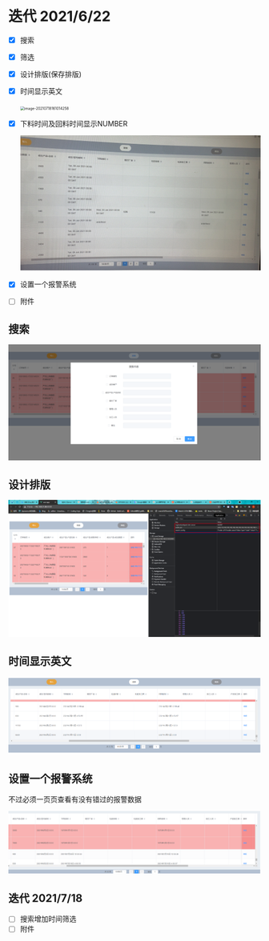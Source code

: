 # 迭代 2021/6/22

- [x] 搜索

- [x] 筛选

- [x] 设计排版(保存排版)

- [x] 时间显示英文

  <img src="README.assets/image-20210718161014258.png" alt="image-20210718161014258" style="zoom:50%;" />

- [x] 下料时间及回料时间显示NUMBER

  <img src="README.assets/image-20210718161002201.png" alt="image-20210718161002201" style="zoom: 50%;" />

- [x] 设置一个报警系统

- [ ] 附件



## 搜索

![image-20210718223737104](README.assets/image-20210718223737104.png)



## 设计排版

![image-20210718233106895](README.assets/image-20210718233106895.png)



## 时间显示英文

![image-20210718223803415](README.assets/image-20210718223803415.png)





## 设置一个报警系统

不过必须一页页查看有没有错过的报警数据

![image-20210718223819193](README.assets/image-20210718223819193.png)



## 迭代 2021/7/18

- [ ] 搜索增加时间筛选
- [ ] 附件